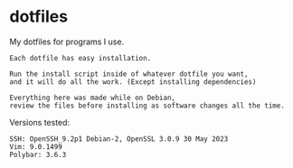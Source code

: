 # dotfiles
My dotfiles for programs I use.

```
Each dotfile has easy installation.

Run the install script inside of whatever dotfile you want,
and it will do all the work. (Except installing dependencies)
```

```
Everything here was made while on Debian,
review the files before installing as software changes all the time.
```

Versions tested:
```
SSH: OpenSSH_9.2p1 Debian-2, OpenSSL 3.0.9 30 May 2023
Vim: 9.0.1499
Polybar: 3.6.3
```
